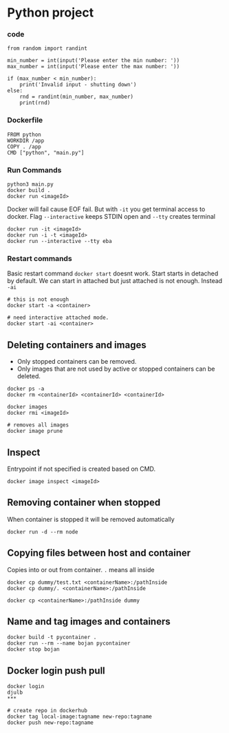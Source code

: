 # Python project
### code
```
from random import randint

min_number = int(input('Please enter the min number: '))
max_number = int(input('Please enter the max number: '))

if (max_number < min_number):
    print('Invalid input - shutting down')
else:
    rnd = randint(min_number, max_number)
    print(rnd)
```
### Dockerfile
```
FROM python
WORKDIR /app
COPY . /app
CMD ["python", "main.py"]
```
### Run Commands
```
python3 main.py
docker build .
docker run <imageId>
```
Docker will fail cause EOF fail. But with `-it` you get terminal access to docker.
Flag `--interactive` keeps STDIN open and `--tty` creates terminal 
```
docker run -it <imageId>
docker run -i -t <imageId>
docker run --interactive --tty eba
```
### Restart commands
Basic restart command `docker start` doesnt work.
Start starts in detached by default. We can start in attached but just attached is not enough.
Instead `-ai`
```
# this is not enough
docker start -a <container>

# need interactive attached mode.
docker start -ai <container>
```

## Deleting containers and images
- Only stopped containers can be removed. 
- Only images that are not used by active or stopped containers can be deleted.
```
docker ps -a
docker rm <containerId> <containerId> <containerId>

docker images
docker rmi <imageId>

# removes all images
docker image prune
```

## Inspect
Entrypoint if not specified is created based on CMD. 
```
docker image inspect <imageId>
```

## Removing container when stopped
When container is stopped it will be removed automatically
```
docker run -d --rm node
```

## Copying files between host and container
Copies into or out from container. `.` means all inside
```
docker cp dummy/test.txt <containerName>:/pathInside
docker cp dummy/. <containerName>:/pathInside

docker cp <containerName>:/pathInside dummy
```

## Name and tag images and containers
```
docker build -t pycontainer .
docker run --rm --name bojan pycontainer
docker stop bojan
```

## Docker login push pull
```
docker login
djulb
***

# create repo in dockerhub
docker tag local-image:tagname new-repo:tagname
docker push new-repo:tagname
```
